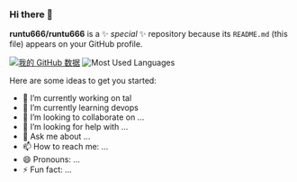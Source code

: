 ### Hi there 👋

**runtu666/runtu666** is a ✨ _special_ ✨ repository because its `README.md` (this file) appears on your GitHub profile.

[![我的 GitHub 数据](https://github-readme-stats.vercel.app/api?username=runtu666&show_icons=true&theme=dark&count_private=true)]()
![Most Used Languages](https://github-readme-stats.vercel.app/api/top-langs/?username=WeihanLi&theme=dark&layout=compact)

Here are some ideas to get you started:

- 🔭 I’m currently working on tal
- 🌱 I’m currently learning devops
- 👯 I’m looking to collaborate on ...
- 🤔 I’m looking for help with ...
- 💬 Ask me about ...
- 📫 How to reach me: ...
- 😄 Pronouns: ...
- ⚡ Fun fact: ...
